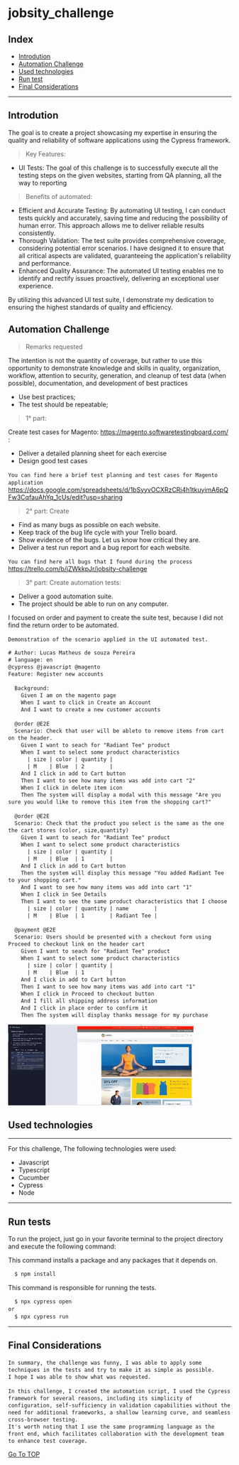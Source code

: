 # jobsity_challenge
## Index

- [Introdution](#Introdution)
- [Automation Challenge](#Automation-Challenge)
- [Used technologies](#used-technologies)
- [Run test](#run-test)
- [Final Considerations](#final-considerations)
---
## Introdution 

The goal is to create a project showcasing my expertise in ensuring the quality and reliability of software applications using the Cypress framework.

>Key Features:
* UI Tests: The goal of this challenge is to successfully execute all the testing steps on the given websites, starting
from QA planning, all the way to reporting

>Benefits of automated:
* Efficient and Accurate Testing: By automating UI testing, I can conduct tests quickly and accurately, saving time and reducing the possibility of human error. This approach allows me to deliver reliable results consistently.
* Thorough Validation: The test suite provides comprehensive coverage, considering potential error scenarios. I have designed it to ensure that all critical aspects are validated, guaranteeing the application's reliability and performance.
* Enhanced Quality Assurance: The automated UI testing enables me to identify and rectify issues proactively, delivering an exceptional user experience.

By utilizing this advanced UI test suite, I demonstrate my dedication to ensuring the highest standards of quality and efficiency.

## Automation Challenge

> Remarks requested

The intention is not the quantity of coverage, but rather to use this opportunity to demonstrate knowledge and skills in quality, organization, workflow, attention to security, generation, and cleanup of test data (when possible), documentation, and development of best practices
* Use best practices;
* The test should be repeatable;

>1° part:

Create test cases for Magento: https://magento.softwaretestingboard.com/ :
- Deliver a detailed planning sheet for each exercise
- Design good test cases

`You can find here a brief test planning and test cases for Magento application` https://docs.google.com/spreadsheets/d/1bSyyvOCXRzCRj4h1tkuyimA6pQFw3CqfauAhYq_1cUs/edit?usp=sharing


>2° part:
Create 
- Find as many bugs as possible on each website.
- Keep track of the bug life cycle with your Trello board.
- Show evidence of the bugs. Let us know how critical they are.
- Deliver a test run report and a bug report for each website.

`You can find here all bugs that I found during the process` https://trello.com/b/jZWkkpJr/jobsity-challenge

>3° part:
 Create automation tests:

- Deliver a good automation suite.
- The project should be able to run on any computer.

I focused on order and payment to create the suite test, because I did not find the return order to be automated.

`Demonstration of the scenario applied in the UI automated test.`

```gherkin
# Author: Lucas Matheus de souza Pereira
# language: en
@cypress @javascript @magento
Feature: Register new accounts

  Background:
    Given I am on the magento page
    When I want to click in Create an Account
    And I want to create a new customer accounts

  @order @E2E
  Scenario: Check that user will be ableto to remove items from cart on the header.
    Given I want to seach for "Radiant Tee" product
    When I want to select some product characteristics
      | size | color | quantity |
      | M    | Blue  | 2        |
    And I click in add to Cart button
    Then I want to see how many items was add into cart "2"
    When I click in delete item icon
    Then The system will display a modal with this message "Are you sure you would like to remove this item from the shopping cart?"

  @order @E2E
  Scenario: Check that the product you select is the same as the one the cart stores (color, size,quantity)
    Given I want to seach for "Radiant Tee" product
    When I want to select some product characteristics
      | size | color | quantity |
      | M    | Blue  | 1        |
    And I click in add to Cart button
    Then the system will display this message "You added Radiant Tee to your shopping cart."
    And I want to see how many items was add into cart "1"
    When I click in See Details
    Then I want to see the same product characteristics that I choose
      | size | color | quantity | name        |
      | M    | Blue  | 1        | Radiant Tee |

  @payment @E2E
  Scenario: Users should be presented with a checkout form using Proceed to checkout link on the header cart
    Given I want to seach for "Radiant Tee" product
    When I want to select some product characteristics
      | size | color | quantity |
      | M    | Blue  | 1        |
    And I click in add to Cart button
    Then I want to see how many items was add into cart "1"
    When I click in Proceed to checkout button
    And I fill all shipping address information
    And I click in place order to confirm it
    Then The system will display thanks message for my purchase

```
![plot](./folder/jobsity.gif)

## Used technologies 
---
For this challenge, The following technologies were used:
- Javascript
- Typescript
- Cucumber
- Cypress
- Node
---

## Run tests

To run the project, just go in your favorite terminal to the project directory and execute the following command:

This command installs a package and any packages that it depends on.
```bash
  $ npm install
```
This command is responsible for running the tests.
```bash
  $ npx cypress open
or
  $ npx cypress run
```
---
## Final Considerations
```
In summary, the challenge was funny, I was able to apply some techniques in the tests and try to make it as simple as possible. 
I hope I was able to show what was requested.

In this challenge, I created the automation script, I used the Cypress framework for several reasons, including its simplicity of configuration, self-sufficiency in validation capabilities without the need for additional frameworks, a shallow learning curve, and seamless cross-browser testing.
It's worth noting that I use the same programming language as the front end, which facilitates collaboration with the development team to enhance test coverage.
```
[Go To TOP](#TOP)


